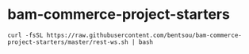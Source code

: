 # bam-commerce-project-starters

```shell
curl -fsSL https://raw.githubusercontent.com/bentsou/bam-commerce-project-starters/master/rest-ws.sh | bash
```
